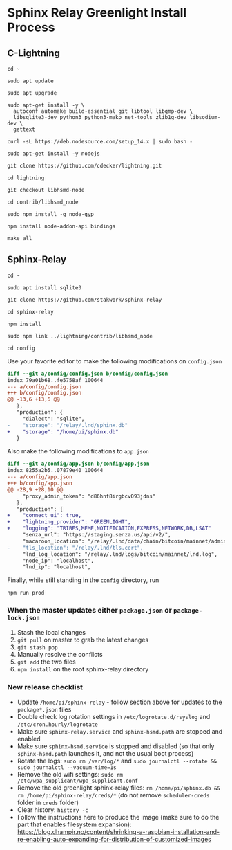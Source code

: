 # Sphinx Relay Greenlight Install Process

## C-Lightning

`cd ~`

`sudo apt update`

`sudo apt upgrade`

```
sudo apt-get install -y \
  autoconf automake build-essential git libtool libgmp-dev \
  libsqlite3-dev python3 python3-mako net-tools zlib1g-dev libsodium-dev \
  gettext
```

`curl -sL https://deb.nodesource.com/setup_14.x | sudo bash -`

`sudo apt-get install -y nodejs`

`git clone https://github.com/cdecker/lightning.git`

`cd lightning`

`git checkout libhsmd-node`

`cd contrib/libhsmd_node`

`sudo npm install -g node-gyp`

`npm install node-addon-api bindings`

`make all`

## Sphinx-Relay

`cd ~`

`sudo apt install sqlite3`

`git clone https://github.com/stakwork/sphinx-relay`

`cd sphinx-relay`

`npm install`

`sudo npm link ../lightning/contrib/libhsmd_node`

`cd config`

Use your favorite editor to make the following modifications on `config.json`

```diff
diff --git a/config/config.json b/config/config.json
index 79a01b68..fe5758af 100644
--- a/config/config.json
+++ b/config/config.json
@@ -13,6 +13,6 @@
   },
   "production": {
     "dialect": "sqlite",
-    "storage": "/relay/.lnd/sphinx.db"
+    "storage": "/home/pi/sphinx.db"
   }
```

Also make the following modifications to `app.json`

```diff
diff --git a/config/app.json b/config/app.json
index 8255a2b5..07879e40 100644
--- a/config/app.json
+++ b/config/app.json
@@ -28,9 +28,10 @@
     "proxy_admin_token": "d86hnf8irgbcv093jdns"
   },
   "production": {
+    "connect_ui": true,
+    "lightning_provider": "GREENLIGHT",
+    "logging": "TRIBES,MEME,NOTIFICATION,EXPRESS,NETWORK,DB,LSAT"
     "senza_url": "https://staging.senza.us/api/v2/",
     "macaroon_location": "/relay/.lnd/data/chain/bitcoin/mainnet/admin.macaroon",
-    "tls_location": "/relay/.lnd/tls.cert",
     "lnd_log_location": "/relay/.lnd/logs/bitcoin/mainnet/lnd.log",
     "node_ip": "localhost",
     "lnd_ip": "localhost",
```

Finally, while still standing in the `config` directory, run

`npm run prod`

### When the master updates either `package.json` or `package-lock.json`

1. Stash the local changes
2. `git pull` on master to grab the latest changes
3. `git stash pop`
4. Manually resolve the conflicts
5. `git add` the two files
6. `npm install` on the root sphinx-relay directory

### New release checklist

- Update `/home/pi/sphinx-relay` - follow section above for updates to the `package*.json` files
- Double check log rotation settings in `/etc/logrotate.d/rsyslog` and `/etc/cron.hourly/logrotate`
- Make sure `sphinx-relay.service` and `sphinx-hsmd.path` are stopped and enabled
- Make sure `sphinx-hsmd.service` is stopped and disabled (so that only `sphinx-hsmd.path` launches it, and not the usual boot process)
- Rotate the logs: `sudo rm /var/log/*` and `sudo journalctl --rotate && sudo journalctl --vacuum-time=1s`
- Remove the old wifi settings: `sudo rm /etc/wpa_supplicant/wpa_supplicant.conf`
- Remove the old greenlight sphinx-relay files: `rm /home/pi/sphinx.db && rm /home/pi/sphinx-relay/creds/*` (do not remove `scheduler-creds` folder in `creds` folder)
- Clear history: `history -c`
- Follow the instructions here to produce the image (make sure to do the part that enables filesystem expansion): https://blog.dhampir.no/content/shrinking-a-raspbian-installation-and-re-enabling-auto-expanding-for-distribution-of-customized-images
